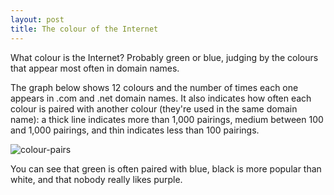 ```yaml
---
layout: post
title: The colour of the Internet
---
```


What colour is the Internet? Probably green or blue, judging by the colours that appear most often in domain names.

The graph below shows 12 colours and the number of times each one appears in .com and .net domain names. It also indicates how often each colour is paired with another colour (they're used in the same domain name): a thick line indicates more than 1,000 pairings, medium between 100 and 1,000 pairings, and thin indicates less than 100 pairings.

![colour-pairs](http://ajcr.net/images/colour-pairs-crop.png)

You can see that green is often paired with blue, black is more popular than white, and that nobody really likes purple.
